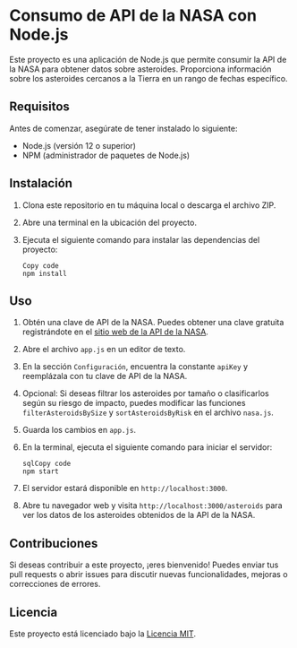 # Consumo de API de la NASA con Node.js

Este proyecto es una aplicación de Node.js que permite consumir la API de la NASA para obtener datos sobre asteroides. Proporciona información sobre los asteroides cercanos a la Tierra en un rango de fechas específico.

## Requisitos

Antes de comenzar, asegúrate de tener instalado lo siguiente:

- Node.js (versión 12 o superior)
- NPM (administrador de paquetes de Node.js)

## Instalación

1. Clona este repositorio en tu máquina local o descarga el archivo ZIP.

2. Abre una terminal en la ubicación del proyecto.

3. Ejecuta el siguiente comando para instalar las dependencias del proyecto:

   ```
   Copy code
   npm install
   ```

## Uso

1. Obtén una clave de API de la NASA. Puedes obtener una clave gratuita registrándote en el [sitio web de la API de la NASA](https://api.nasa.gov/).

2. Abre el archivo `app.js` en un editor de texto.

3. En la sección `Configuración`, encuentra la constante `apiKey` y reemplázala con tu clave de API de la NASA.

4. Opcional: Si deseas filtrar los asteroides por tamaño o clasificarlos según su riesgo de impacto, puedes modificar las funciones `filterAsteroidsBySize` y `sortAsteroidsByRisk` en el archivo `nasa.js`.

5. Guarda los cambios en `app.js`.

6. En la terminal, ejecuta el siguiente comando para iniciar el servidor:

   ```
   sqlCopy code
   npm start
   ```

7. El servidor estará disponible en `http://localhost:3000`.

8. Abre tu navegador web y visita `http://localhost:3000/asteroids` para ver los datos de los asteroides obtenidos de la API de la NASA.

## Contribuciones

Si deseas contribuir a este proyecto, ¡eres bienvenido! Puedes enviar tus pull requests o abrir issues para discutir nuevas funcionalidades, mejoras o correcciones de errores.

## Licencia

Este proyecto está licenciado bajo la [Licencia MIT](https://chat.openai.com/c/LICENSE).